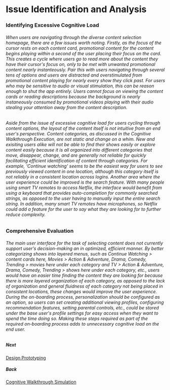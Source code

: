 # Issue Identification and Analysis

### Identifying Excessive Cognitive Load

###### When users are navigating through the diverse content selection homepage, there are a few issues worth noting. Firstly, as the focus of the cursor rests on each content card, promotional content for the content begins playing within a second of the user placing their focus on the card. This creates a cycle where users go to read more about the content they have their cursor's focus on, only to be met with unwanted promotional content nearly instanteously. Pair this with users navigating through several tens of options and users are distracted and overstimulated from promotional content playing for nearly every show they click past. For users who may be sensitive to audio or visual stimulation, this can be reason enough to shut the app entirely. Users cannot focus on viewing the content cards or reading descriptions because the background is nearly instaneously consumed by promotional videos playing with their audio stealing your attention away from the content description. 

###### Aside from the issue of excessive cognitive load for users cycling through content options, the layout of the content itself is not intuitive from an end user's perspective. Content categories, as discussed in the Cognitive Walkthrough Execution, are not static and change on a whim. New and exisiting users alike will not be able to find their shows easily or explore content easily because it is all organized into different categories that move, disappear, change, and are generally not reliable for quickly facilitating efficient identification of content through categories. For example, 'Continue watching' seems to be the easiest way for users to see previously viewed content in one location, although this category itself is not reliably in a consistent location across logins. Another area where the user experience could be improved is the search feature. With many people using smart TV remotes to access Netflix, the interface would benefit from using a keyboard that provides auto-completion for commonly searched strings, as opposed to the user having to manually input the entire search string. In addition, many smart TV remotes have microphones, so Netflix could add a feature for the user to say what they are looking for to further reduce complexity. 

### Comprehensive Evaluation

###### The main user interface for the task of selecting content does not currently support user's decision-making an in optimized, efficient manner. By better categorizing shows into layered menus, such as Continue Watching > content cards here, Movies > Action & Adventure, Drama, Comedy, Trending > movies here under each category and TV > Action & Adventure, Drama, Comedy, Trending > shows here under each category, etc., users would have an easier time finding the content they are looking for because there is more layered organization of each category, as opposed to the lack of organization and general fluidness of each category not being placed in consistent locations, these changes would improve the user experience. During the on-boarding process, personalization should be configured as an option, so users can set creating additional viewing profiles, configuring recommendation features, setting parental controls, etc.,  could be stored under the base user's profile settings for easy access when they want to spend the time doing so. Making these steps required as part of the required on-boarding process adds to unnecessary cognitive load on the end user. 

##### Next 
[Design Prototyping](https://github.com/seanmoserr/IT3600Final/blob/main/DesignPrototyping.md)
##### Back
[Cognitive Walkthrough Simulation](https://github.com/seanmoserr/IT3600Final/blob/main/CognitiveWalkthroghExecution.md)
